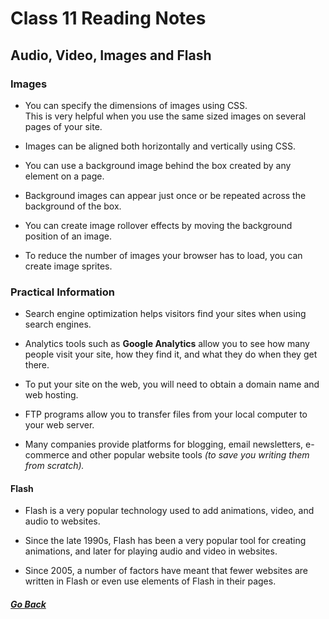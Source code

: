 # Class 11 Reading Notes

## Audio, Video, Images and Flash

### Images    

- You can specify the dimensions of images using CSS.  
  This is very helpful when you use the same sized images on several pages of your site.    
  
- Images can be aligned both horizontally and vertically using CSS.    

- You can use a background image behind the box created by any element on a page.    

- Background images can appear just once or be repeated across the background of the box.    

- You can create image rollover effects by moving the background position of an image.    

- To reduce the number of images your browser has to load, you can create image sprites.    


### Practical Information    

- Search engine optimization helps visitors find your sites when using search engines.    

- Analytics tools such as **Google Analytics** allow you to see how many people visit your site, how they find it, and what they do when they get there.     
  
- To put your site on the web, you will need to obtain a domain name and web hosting.    

- FTP programs allow you to transfer files from your local computer to your web server.    

- Many companies provide platforms for blogging, email newsletters, e-commerce and other popular website tools *(to save you writing them from scratch).*      


#### Flash    

- Flash is a very popular technology used to add animations, video, and audio to websites.    

- Since the late 1990s, Flash has been a very popular tool for creating animations, and later for playing audio and video in websites.    

- Since 2005, a number of factors have meant that fewer websites are written in Flash or even use elements of Flash in their pages.    

  

##### [Go Back](code_201_reading_notes.md)